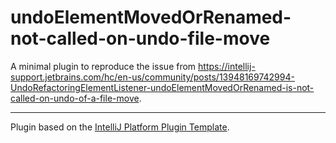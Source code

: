# undoElementMovedOrRenamed-not-called-on-undo-file-move

<!-- Plugin description -->
A minimal plugin to reproduce the issue from https://intellij-support.jetbrains.com/hc/en-us/community/posts/13948169742994-UndoRefactoringElementListener-undoElementMovedOrRenamed-is-not-called-on-undo-of-a-file-move. 
<!-- Plugin description end -->

---
Plugin based on the [IntelliJ Platform Plugin Template][template].

[template]: https://github.com/JetBrains/intellij-platform-plugin-template
[docs:plugin-description]: https://plugins.jetbrains.com/docs/intellij/plugin-user-experience.html#plugin-description-and-presentation
